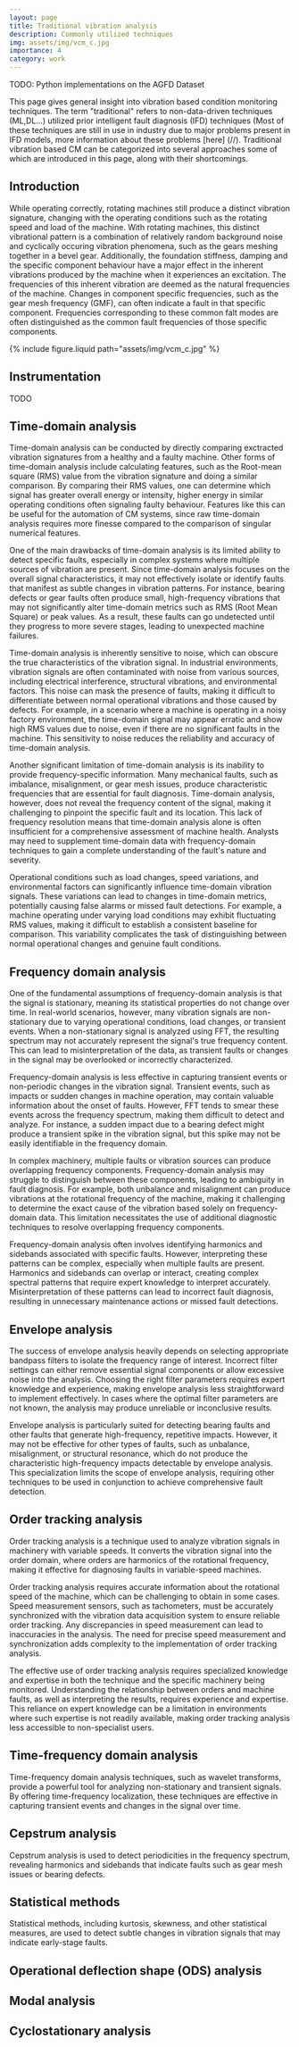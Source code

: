```yaml
---
layout: page
title: Traditional vibration analysis
description: Commonly utilized techniques
img: assets/img/vcm_c.jpg
importance: 4
category: work
---
```


TODO: Python implementations on the AGFD Dataset

This page gives general insight into vibration based condition monitoring techniques. The term "traditional" refers to non-data-driven techniques (ML,DL...) utilized prior intelligent fault diagnosis (IFD) techniques (Most of these techniques are still in use in industry due to major problems present in IFD models, more information about these problems [here] (//). Traditional vibration based CM can be categorized into several approaches some of which are introduced in this page, along with their shortcomings.

## Introduction

While operating correctly, rotating machines still produce a distinct vibration signature, changing with the operating conditions such as the rotating speed and load of the machine. With rotating machines, this distinct vibrational pattern is a combination of relatively random background noise and cyclically occuring vibration phenomena, such as the gears meshing together in a bevel gear. Additionally, the foundation stiffness, damping and the specific component behaviour have a major effect in the inherent vibrations produced by the machine when it experiences an excitation. The frequencies of this inherent vibration are deemed as the natural frequencies of the machine. Changes in component specific frequencies, such as the gear mesh frequency (GMF), can often indicate a fault in that specific component. Frequencies corresponding to these common falt modes are often distinguished as the common fault frequencies of those specific components.  

<div class="row justify-content-sm-center">
  <div class="col-sm-8 mt-3 mt-md-0">
    {% include figure.liquid path="assets/img/vcm_c.jpg" %}
  </div>
</div>

## Instrumentation

TODO

## Time-domain analysis

Time-domain analysis can be conducted by directly comparing exctracted vibration signatures from a healthy and a faulty machine. Other forms of time-domain analysis include calculating features, such as the Root-mean square (RMS) value from the vibration signature and doing a similar comparison. By comparing their RMS values, one can determine which signal has greater overall energy or intensity, higher energy in similar operating conditions often signaling faulty behaviour. Features like this can be useful for the automation of CM systems, since raw time-domain analysis requires more finesse compared to the comparison of singular numerical features.

One of the main drawbacks of time-domain analysis is its limited ability to detect specific faults, especially in complex systems where multiple sources of vibration are present. Since time-domain analysis focuses on the overall signal characteristics, it may not effectively isolate or identify faults that manifest as subtle changes in vibration patterns. For instance, bearing defects or gear faults often produce small, high-frequency vibrations that may not significantly alter time-domain metrics such as RMS (Root Mean Square) or peak values. As a result, these faults can go undetected until they progress to more severe stages, leading to unexpected machine failures.

Time-domain analysis is inherently sensitive to noise, which can obscure the true characteristics of the vibration signal. In industrial environments, vibration signals are often contaminated with noise from various sources, including electrical interference, structural vibrations, and environmental factors. This noise can mask the presence of faults, making it difficult to differentiate between normal operational vibrations and those caused by defects. For example, in a scenario where a machine is operating in a noisy factory environment, the time-domain signal may appear erratic and show high RMS values due to noise, even if there are no significant faults in the machine. This sensitivity to noise reduces the reliability and accuracy of time-domain analysis.

Another significant limitation of time-domain analysis is its inability to provide frequency-specific information. Many mechanical faults, such as imbalance, misalignment, or gear mesh issues, produce characteristic frequencies that are essential for fault diagnosis. Time-domain analysis, however, does not reveal the frequency content of the signal, making it challenging to pinpoint the specific fault and its location. This lack of frequency resolution means that time-domain analysis alone is often insufficient for a comprehensive assessment of machine health. Analysts may need to supplement time-domain data with frequency-domain techniques to gain a complete understanding of the fault's nature and severity.

Operational conditions such as load changes, speed variations, and environmental factors can significantly influence time-domain vibration signals. These variations can lead to changes in time-domain metrics, potentially causing false alarms or missed fault detections. For example, a machine operating under varying load conditions may exhibit fluctuating RMS values, making it difficult to establish a consistent baseline for comparison. This variability complicates the task of distinguishing between normal operational changes and genuine fault conditions.

## Frequency domain analysis

One of the fundamental assumptions of frequency-domain analysis is that the signal is stationary, meaning its statistical properties do not change over time. In real-world scenarios, however, many vibration signals are non-stationary due to varying operational conditions, load changes, or transient events. When a non-stationary signal is analyzed using FFT, the resulting spectrum may not accurately represent the signal's true frequency content. This can lead to misinterpretation of the data, as transient faults or changes in the signal may be overlooked or incorrectly characterized.

Frequency-domain analysis is less effective in capturing transient events or non-periodic changes in the vibration signal. Transient events, such as impacts or sudden changes in machine operation, may contain valuable information about the onset of faults. However, FFT tends to smear these events across the frequency spectrum, making them difficult to detect and analyze. For instance, a sudden impact due to a bearing defect might produce a transient spike in the vibration signal, but this spike may not be easily identifiable in the frequency domain.

In complex machinery, multiple faults or vibration sources can produce overlapping frequency components. Frequency-domain analysis may struggle to distinguish between these components, leading to ambiguity in fault diagnosis. For example, both unbalance and misalignment can produce vibrations at the rotational frequency of the machine, making it challenging to determine the exact cause of the vibration based solely on frequency-domain data. This limitation necessitates the use of additional diagnostic techniques to resolve overlapping frequency components.

Frequency-domain analysis often involves identifying harmonics and sidebands associated with specific faults. However, interpreting these patterns can be complex, especially when multiple faults are present. Harmonics and sidebands can overlap or interact, creating complex spectral patterns that require expert knowledge to interpret accurately. Misinterpretation of these patterns can lead to incorrect fault diagnosis, resulting in unnecessary maintenance actions or missed fault detections.

## Envelope analysis

The success of envelope analysis heavily depends on selecting appropriate bandpass filters to isolate the frequency range of interest. Incorrect filter settings can either remove essential signal components or allow excessive noise into the analysis. Choosing the right filter parameters requires expert knowledge and experience, making envelope analysis less straightforward to implement effectively. In cases where the optimal filter parameters are not known, the analysis may produce unreliable or inconclusive results.

Envelope analysis is particularly suited for detecting bearing faults and other faults that generate high-frequency, repetitive impacts. However, it may not be effective for other types of faults, such as unbalance, misalignment, or structural resonance, which do not produce the characteristic high-frequency impacts detectable by envelope analysis. This specialization limits the scope of envelope analysis, requiring other techniques to be used in conjunction to achieve comprehensive fault detection.

## Order tracking analysis

Order tracking analysis is a technique used to analyze vibration signals in machinery with variable speeds. It converts the vibration signal into the order domain, where orders are harmonics of the rotational frequency, making it effective for diagnosing faults in variable-speed machines.

Order tracking analysis requires accurate information about the rotational speed of the machine, which can be challenging to obtain in some cases. Speed measurement sensors, such as tachometers, must be accurately synchronized with the vibration data acquisition system to ensure reliable order tracking. Any discrepancies in speed measurement can lead to inaccuracies in the analysis. The need for precise speed measurement and synchronization adds complexity to the implementation of order tracking analysis.

The effective use of order tracking analysis requires specialized knowledge and expertise in both the technique and the specific machinery being monitored. Understanding the relationship between orders and machine faults, as well as interpreting the results, requires experience and expertise. This reliance on expert knowledge can be a limitation in environments where such expertise is not readily available, making order tracking analysis less accessible to non-specialist users.

## Time-frequency domain analysis

Time-frequency domain analysis techniques, such as wavelet transforms, provide a powerful tool for analyzing non-stationary and transient signals. By offering time-frequency localization, these techniques are effective in capturing transient events and changes in the signal over time.

## Cepstrum analysis

Cepstrum analysis is used to detect periodicities in the frequency spectrum, revealing harmonics and sidebands that indicate faults such as gear mesh issues or bearing defects. 

## Statistical methods

Statistical methods, including kurtosis, skewness, and other statistical measures, are used to detect subtle changes in vibration signals that may indicate early-stage faults.

## Operational deflection shape (ODS) analysis

## Modal analysis

## Cyclostationary analysis


